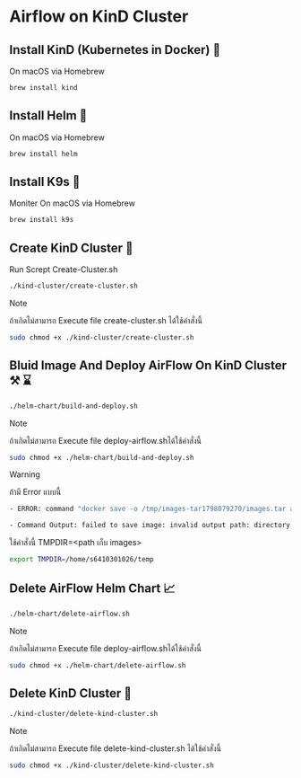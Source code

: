 # Airflow on KinD Cluster 

## Install KinD (Kubernetes in Docker) 🪼
On macOS via Homebrew
```bash
brew install kind
```

## Install Helm 📃
On macOS via Homebrew
```bash
brew install helm
```

## Install K9s 🐶
Moniter
On macOS via Homebrew
```bash
brew install k9s
```

## Create KinD Cluster 🐳 

Run Scrept Create-Cluster.sh
```bash
./kind-cluster/create-cluster.sh
```
> [!NOTE]  
> ถ้าเกิดไม่สามารถ Execute file create-cluster.sh ได้ใช้คำสั่งนี้
> ```bash
> sudo chmod +x ./kind-cluster/create-cluster.sh

<!-- ## Deploy AirFlow On KinD Cluster (Server)
### User Helm Chart
```bash
./helm-chart/deploy-airflow.sh
```
> [!NOTE]  
> ถ้าเกิดไม่สามารถ Execute file deploy-airflow.shได้ใช้คำสั่งนี้
> ```bash
> sudo chmod +x ./helm-chart/create-kind-cluster.sh

> [!WARNING]  
> อยากลืมเปลี่ยน repository และ tag ตาม Contrainer ที่เราจะ Deploy -->

## Bluid Image And Deploy AirFlow On KinD Cluster ⚒️ ⌛
```bash
./helm-chart/build-and-deploy.sh
```
> [!NOTE]  
> ถ้าเกิดไม่สามารถ Execute file deploy-airflow.shได้ใช้คำสั่งนี้
> ```bash
> sudo chmod +x ./helm-chart/build-and-deploy.sh

> [!WARNING]    
> ถ้ามี Error แบบนี้ 
> ```bash
>- ERROR: command "docker save -o /tmp/images-tar1798079270/images.tar airflow-dags:38e61f8d" failed with error: exit status 1 
>
>- Command Output: failed to save image: invalid output path: directory "/tmp/images-tar1798079270" does not exist
>```
> ใช้คำสั่งนี้ TMPDIR=<path เก็บ images>
>```bash
>export TMPDIR=/home/s6410301026/temp

## Delete AirFlow Helm Chart 📈
```bash
./helm-chart/delete-airflow.sh
```
> [!NOTE]  
> ถ้าเกิดไม่สามารถ Execute file deploy-airflow.shได้ใช้คำสั่งนี้
> ```bash
> sudo chmod +x ./helm-chart/delete-airflow.sh

## Delete KinD Cluster 🔪
```bash
./kind-cluster/delete-kind-cluster.sh
```
> [!NOTE]  
> ถ้าเกิดไม่สามารถ Execute file delete-kind-cluster.sh ได้ใช้คำสั่งนี้
> ```bash
> sudo chmod +x ./kind-cluster/delete-kind-cluster.sh